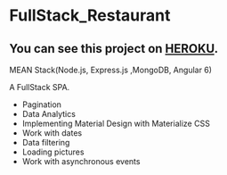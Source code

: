 # FullStack_Restaurant
## You can see this project on [HEROKU](https://guarded-peak-74344.herokuapp.com).
MEAN Stack(Node.js, Express.js ,MongoDB, Angular 6) 

A FullStack SPA.

- Pagination
- Data Analytics
- Implementing Material Design with Materialize CSS
- Work with dates
- Data filtering
- Loading pictures
- Work with asynchronous events
